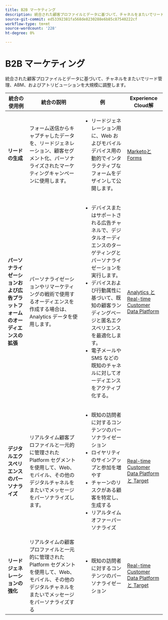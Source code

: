 ```yaml
---
title: B2B マーケティング
description: 統合された顧客プロファイルとデータに基づいて、チャネルをまたいでリード管理、ABM、およびアトリビューションを大規模に調整します。
source-git-commit: ed53392381fa568de8230288e6b85c87540222cf
workflow-type: tm+mt
source-wordcount: '228'
ht-degree: 0%

---
```



# B2B マーケティング

統合された顧客プロファイルとデータに基づいて、チャネルをまたいでリード管理、ABM、およびアトリビューションを大規模に調整します。


<table>

<thead>
    <tr>
      <th>統合の使用例</th>
      <th>統合の説明</th>
      <th>例</th>
      <th>Experience Cloud解</th>
    </tr>
  </thead>


<tr>
  <td><strong>リードの生成</strong><br/></td>
  <td>フォーム送信からキャプチャしたデータを、リードジェネレーション、顧客セグメント化、パーソナライズされたマーケティングキャンペーンに使用します。
  </td>
  <td>
    <ul>
      <li>リードジェネレーション用に、Web およびモバイルデバイス用の動的でインタラクティブなフォームをデザインして公開します。</li>
    </ul>
  </td>
  <td><a href= "../integrations-between-applications/marketo/marketo-experience-manager.md"> MarketoとForms</a></td>
</tr>


<tr>
  <td rowspan="1"><strong>パーソナライゼーションおよび広告プラットフォームのオーディエンスの拡張</strong><br/></td> 
  <td>パーソナライゼーションやリマーケティングの戦術で使用するオーディエンスを作成する場合は、Analytics データを使用します。</td>
  <td>
    <ul>
      <li>デバイスまたはサポートされる広告チャネルで、デジタルオーディエンスのターゲティングとパーソナライゼーションを実行します。</li>
      <li>デバイスおよび行動属性に基づいて、既知の顧客ランディングページと匿名エクスペリエンスを最適化します。</li>
      <li>電子メールや SMS などの既知のチャネルに対してオーディエンスをアクティブ化する。</li>
    </ul>    
  </td>
  <td><a href="../integrations-between-applications/analytics/analytics-rtcdp.md">Analytics とReal-time Customer Data Platform</a></td>
</tr>

<tr>
  <td><strong>デジタルエクスペリエンスのパーソナライズ</strong><br/></td>
  <td> リアルタイム顧客プロファイルと一元的に管理された Platform セグメントを使用して、Web、モバイル、その他のデジタルチャネルをまたいでメッセージをパーソナライズします。
  </td>
  <td>
    <ul>
      <li>既知の訪問者に対するコンテンツのパーソナライゼーション</li>
      <li>ロイヤリティのサインアップと参加を増やす</li>
      <li>チャーンのリスクがある顧客を特定し、生成する</li>
      <li>リアルタイムオファーパーソナライズ</li>
    </ul>
  </td>
  <td><a href="../integrations-between-applications/rtcdp/rtcdp-target.md">Real-time Customer Data Platformと Target</a></td>
</tr>

<tr>
  <td><strong>リードジェネレーションの強化</strong><br/></td>
  <td>
    リアルタイムの顧客プロファイルと一元的に管理された Platform セグメントを使用して、Web、モバイル、その他のデジタルチャネルをまたいでメッセージをパーソナライズする
  </td>
  <td>
    <ul>
      <li>既知の訪問者に対するコンテンツのパーソナライゼーション</li>
    </ul>
  </td>
  <td><a href="../integrations-between-applications/rtcdp/rtcdp-target.md">Real-time Customer Data Platformと Target</a></td>
</tr>
</table>
